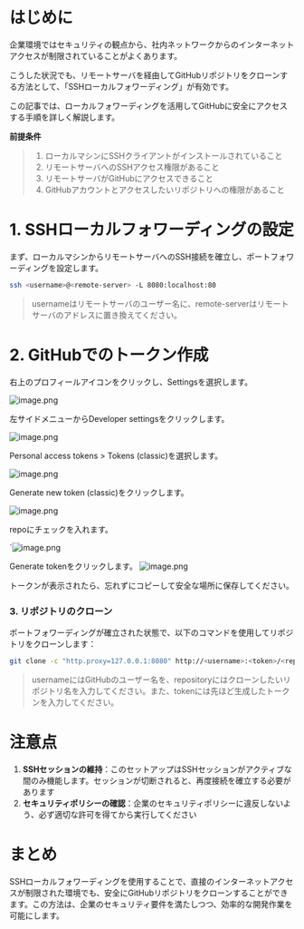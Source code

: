 # はじめに

企業環境ではセキュリティの観点から、社内ネットワークからのインターネットアクセスが制限されていることがよくあります。

こうした状況でも、リモートサーバを経由してGitHubリポジトリをクローンする方法として、「SSHローカルフォワーディング」が有効です。

この記事では、ローカルフォワーディングを活用してGitHubに安全にアクセスする手順を詳しく解説します。

**前提条件**

>1. ローカルマシンにSSHクライアントがインストールされていること
>1. リモートサーバへのSSHアクセス権限があること
>1. リモートサーバがGitHubにアクセスできること
>1. GitHubアカウントとアクセスしたいリポジトリへの権限があること

# 1. SSHローカルフォワーディングの設定

まず、ローカルマシンからリモートサーバへのSSH接続を確立し、ポートフォワーディングを設定します。

```bash
ssh <username>@<remote-server> -L 8080:localhost:80
```

>usernameはリモートサーバのユーザー名に、remote-serverはリモートサーバのアドレスに置き換えてください。

# 2. GitHubでのトークン作成

右上のプロフィールアイコンをクリックし、Settingsを選択します。

![image.png](https://qiita-image-store.s3.ap-northeast-1.amazonaws.com/0/3760374/90687b76-953a-b261-097b-8115f297c84c.png)

左サイドメニューからDeveloper settingsをクリックします。

![image.png](https://qiita-image-store.s3.ap-northeast-1.amazonaws.com/0/3760374/b4ed5ff1-42b7-2508-eb3b-e1e97feb823c.png)

Personal access tokens > Tokens (classic)を選択します。

![image.png](https://qiita-image-store.s3.ap-northeast-1.amazonaws.com/0/3760374/07414576-c758-bd6c-f6ba-851c8e9bc60e.png)

Generate new token (classic)をクリックします。

![image.png](https://qiita-image-store.s3.ap-northeast-1.amazonaws.com/0/3760374/35818eb3-1ead-e0ba-01b7-dc10054a4fbd.png)

repoにチェックを入れます。

`![image.png](https://qiita-image-store.s3.ap-northeast-1.amazonaws.com/0/3760374/c2c4eb62-c22e-ab55-0728-0b4bec8daf9f.png)

Generate tokenをクリックします。
![image.png](https://qiita-image-store.s3.ap-northeast-1.amazonaws.com/0/3760374/5a37e8fb-2dbc-de88-73e1-47a6f4fb3776.png)

トークンが表示されたら、忘れずにコピーして安全な場所に保存してください。

### 3. リポジトリのクローン

ポートフォワーディングが確立された状態で、以下のコマンドを使用してリポジトリをクローンします：

```bash
git clone -c "http.proxy=127.0.0.1:8080" http://<username>:<token>/<repository>.git
```

>usernameにはGitHubのユーザー名を、repositoryにはクローンしたいリポジトリ名を入力してください。また、tokenには先ほど生成したトークンを入力してください。

# 注意点

1. **SSHセッションの維持**：このセットアップはSSHセッションがアクティブな間のみ機能します。セッションが切断されると、再度接続を確立する必要があります
1. **セキュリティポリシーの確認**：企業のセキュリティポリシーに違反しないよう、必ず適切な許可を得てから実行してください

# まとめ

SSHローカルフォワーディングを使用することで、直接のインターネットアクセスが制限された環境でも、安全にGitHubリポジトリをクローンすることができます。この方法は、企業のセキュリティ要件を満たしつつ、効率的な開発作業を可能にします。
